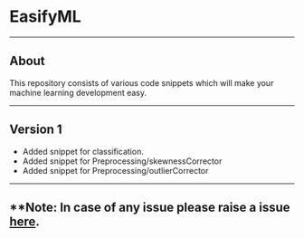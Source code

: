 # EasifyML
---
## About

This repository consists of various code snippets which will make your machine learning development easy.

---
## Version 1
  - Added snippet for classification.
  - Added snippet for Preprocessing/skewnessCorrector
  - Added snippet for Preprocessing/outlierCorrector

---
## **Note: In case of any issue please raise a issue [here](https://github.com/d4rk-lucif3r/EasifyML/issues).

